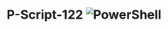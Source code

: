 # P-Script-122 ![PowerShell](https://img.shields.io/badge/PowerShell-%235391FE.svg?style=for-the-badge&logo=powershell&logoColor=white) 
